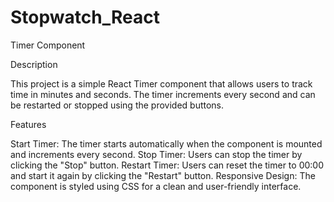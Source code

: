 # Stopwatch_React

Timer Component

Description

This project is a simple React Timer component that allows users to track time in minutes and seconds. The timer increments every second and can be restarted or stopped using the provided buttons.

Features

Start Timer: The timer starts automatically when the component is mounted and increments every second.
Stop Timer: Users can stop the timer by clicking the "Stop" button.
Restart Timer: Users can reset the timer to 00:00 and start it again by clicking the "Restart" button.
Responsive Design: The component is styled using CSS for a clean and user-friendly interface.